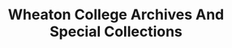 ---
layout: repo
title: "Wheaton College Archives And Special Collections"
id: 15764
permalink: repos/15764/
---